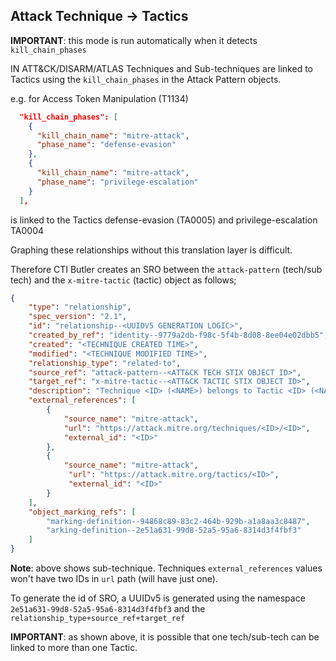 ## Attack Technique -> Tactics

**IMPORTANT**: this mode is run automatically when it detects `kill_chain_phases`

IN ATT&CK/DISARM/ATLAS Techniques and Sub-techniques are linked to Tactics using the `kill_chain_phases` in the Attack Pattern objects.

e.g. for Access Token Manipulation (T1134)

```json
  "kill_chain_phases": [
    {
      "kill_chain_name": "mitre-attack",
      "phase_name": "defense-evasion"
    },
    {
      "kill_chain_name": "mitre-attack",
      "phase_name": "privilege-escalation"
    }
  ],
```

is linked to the Tactics defense-evasion (TA0005) and privilege-escalation TA0004

Graphing these relationships without this translation layer is difficult.

Therefore CTI Butler creates an SRO between the `attack-pattern` (tech/sub tech) and the `x-mitre-tactic` (tactic) object as follows;

```json
{
    "type": "relationship",
    "spec_version": "2.1",
    "id": "relationship--<UUIDV5 GENERATION LOGIC>",
    "created_by_ref": "identity--9779a2db-f98c-5f4b-8d08-8ee04e02dbb5",
    "created": "<TECHNIQUE CREATED TIME>",
    "modified": "<TECHNIQUE MODIFIED TIME>",
    "relationship_type": "related-to",
    "source_ref": "attack-pattern--<ATT&CK TECH STIX OBJECT ID>",
    "target_ref": "x-mitre-tactic--<ATT&CK TACTIC STIX OBJECT ID>",
    "description": "Technique <ID> (<NAME>) belongs to Tactic <ID> (<NAME>",
    "external_references": [
    	{
		    "source_name": "mitre-attack",
		    "url": "https://attack.mitre.org/techniques/<ID>/<ID>",
		    "external_id": "<ID>"
        },
	    {
	       	"source_name": "mitre-attack",
	         "url": "https://attack.mitre.org/tactics/<ID>",
	         "external_id": "<ID>"
	    }
    ],
    "object_marking_refs": [
        "marking-definition--94868c89-83c2-464b-929b-a1a8aa3c8487",
        "arking-definition--2e51a631-99d8-52a5-95a6-8314d3f4fbf3"
    ]
}
```

**Note**: above shows sub-technique. Techniques `external_references` values won't have two IDs in `url` path (will have just one).

To generate the id of SRO, a UUIDv5 is generated using the namespace `2e51a631-99d8-52a5-95a6-8314d3f4fbf3` and the `relationship_type+source_ref+target_ref`

**IMPORTANT**: as shown above, it is possible that one tech/sub-tech can be linked to more than one Tactic.
